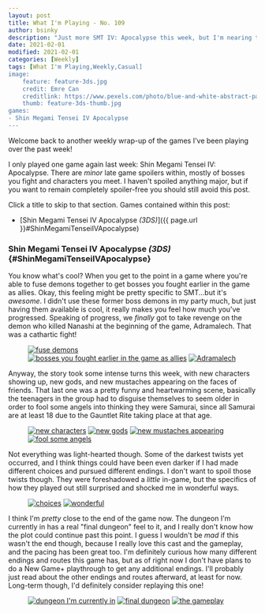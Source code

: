 ```yaml
---
layout: post
title: What I'm Playing - No. 109
author: bsinky
description: "Just more SMT IV: Apocalypse this week, but I'm nearing the end!"
date: 2021-02-01
modified: 2021-02-01
categories: [Weekly]
tags: [What I'm Playing,Weekly,Casual]
image:
    feature: feature-3ds.jpg
    credit: Emre Can
    creditlink: https://www.pexels.com/photo/blue-and-white-abstract-painting-2110951/
    thumb: feature-3ds-thumb.jpg
games:
- Shin Megami Tensei IV Apocalypse
---
```


Welcome back to another weekly wrap-up of the games I've been playing over the
past week!

I only played one game again last week: Shin Megami Tensei IV: Apocalypse. There
are *minor* late game spoilers within, mostly of bosses you fight and characters
you meet. I haven't spoiled anything major, but if you want to remain completely
spoiler-free you should still avoid this post.

Click a title to skip to that section. Games contained within this post:

 - [Shin Megami Tensei IV Apocalypse *(3DS)*]({{ page.url }}#ShinMegamiTenseiIVApocalypse)

<!--more-->

### Shin Megami Tensei IV Apocalypse *(3DS)*    {#ShinMegamiTenseiIVApocalypse}

You know what's cool? When you get to the point in a game where you're able to
fuse demons together to get bosses you fought earlier in the game as allies.
Okay, this feeling might be pretty specific to SMT...but it's *awesome*. I
didn't use these former boss demons in my party much, but just having them
available is cool, it really makes you feel how much you've progressed. Speaking
of progress, we *finally* got to take revenge on the demon who killed Nanashi at
the beginning of the game, Adramalech. That was a cathartic fight!

<figure class="third">
    <a href="https://i.imgur.com/fU6749O.png"><img src="https://i.imgur.com/fU6749Om.png" alt="fuse demons"/></a>
    <a href="https://i.imgur.com/AymEDyS.png"><img src="https://i.imgur.com/AymEDySm.png" alt="bosses you fought earlier in the game as allies"/></a>
    <a href="https://i.imgur.com/Lsjm5ky.png"><img src="https://i.imgur.com/Lsjm5kym.png" alt="Adramalech"/></a>
</figure>

Anyway, the story took some intense turns this week, with new characters showing
up, new gods, and new mustaches appearing on the faces of friends. That last one
was a pretty funny and heartwarming scene, basically the teenagers in the group
had to disguise themselves to seem older in order to fool some angels into
thinking they were Samurai, since all Samurai are at least 18 due to the
Gauntlet Rite taking place at that age.

<figure class="half">
    <a href="https://i.imgur.com/WfwbP0r.png"><img src="https://i.imgur.com/WfwbP0rm.png" alt="new characters"/></a>
    <a href="https://i.imgur.com/f8Up6DX.png"><img src="https://i.imgur.com/f8Up6DXm.png" alt="new gods"/></a>
    <a href="https://i.imgur.com/VHTZWX8.png"><img src="https://i.imgur.com/VHTZWX8m.png" alt="new mustaches appearing"/></a>
    <a href="https://i.imgur.com/aZUMng5.png"><img src="https://i.imgur.com/aZUMng5m.png" alt="fool some angels"/></a>
</figure>

Not everything was light-hearted though. Some of the darkest twists yet
occurred, and I think things could have been even darker if I had made different
choices and pursued different endings. I don't want to spoil those twists
though. They were foreshadowed a *little* in-game, but the specifics of how they
played out still surprised and shocked me in wonderful ways.

<figure class="half">
    <a href="https://i.imgur.com/M2RA3F5.png"><img src="https://i.imgur.com/M2RA3F5m.png" alt="choices"/></a>
    <a href="https://i.imgur.com/XSJ0odC.png"><img src="https://i.imgur.com/XSJ0odCm.png" alt="wonderful"/></a>
</figure>

I think I'm *pretty* close to the end of the game now. The dungeon I'm currently
in has a real "final dungeon" feel to it, and I really don't know how the plot
could continue past this point. I guess I wouldn't be *mad* if this wasn't the
end though, because I really love this cast and the gameplay, and the pacing has
been great too. I'm definitely curious how many different endings and routes
this game has, but as of right now I don't have plans to do a New Game+
playthrough to get any additional endings. I'll probably just read about the
other endings and routes afterward, at least for now. Long-term though, I'd
definitely consider replaying this one!

<figure class="third">
    <a href="https://i.imgur.com/7HavhG2.png"><img src="https://i.imgur.com/7HavhG2m.png" alt="dungeon I'm currently in"/></a>
    <a href="https://i.imgur.com/McDz7SE.png"><img src="https://i.imgur.com/McDz7SEm.png" alt="final dungeon"/></a>
    <a href="https://i.imgur.com/jkPmbZz.png"><img src="https://i.imgur.com/jkPmbZzm.png" alt="the gameplay"/></a>
</figure>

